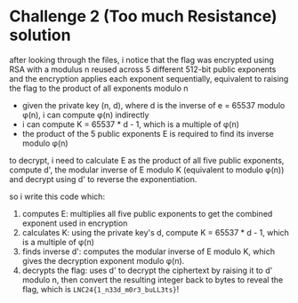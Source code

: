 # Challenge 2 (Too much Resistance) solution

after looking through the files, i notice that the flag was encrypted using RSA with a modulus n reused across 5 different 512-bit public exponents and the encryption applies each exponent sequentially, equivalent to raising the flag to the product of all exponents modulo n

- given the private key (n, d), where d is the inverse of e = 65537 modulo φ(n), i can compute φ(n) indirectly
- i can compute K = 65537 * d - 1, which is a multiple of φ(n)
- the product of the 5 public exponents E is required to find its inverse modulo φ(n)

to decrypt, i need to calculate E as the product of all five public exponents, compute d', the modular inverse of E modulo K (equivalent to modulo φ(n)) and decrypt using d' to reverse the exponentiation.

so i write this code which:
1. computes E: multiplies all five public exponents to get the combined exponent used in encryption
2. calculates K: using the private key's d, compute K = 65537 * d - 1, which is a multiple of φ(n)
3. finds inverse d': computes the modular inverse of E modulo K, which gives the decryption exponent modulo φ(n).
4. decrypts the flag: uses d' to decrypt the ciphertext by raising it to d' modulo n, then convert the resulting integer back to bytes to reveal the flag, which is `LNC24{1_n33d_m0r3_buLL3ts}`!